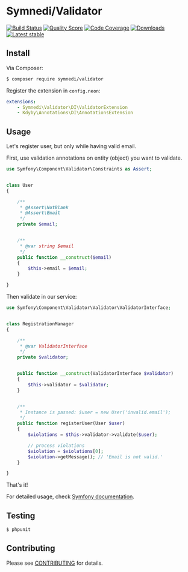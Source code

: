 # Symnedi/Validator

[![Build Status](https://img.shields.io/travis/Symnedi/Validator.svg?style=flat-square)](https://travis-ci.org/Symnedi/Validator)
[![Quality Score](https://img.shields.io/scrutinizer/g/Symnedi/Validator.svg?style=flat-square)](https://scrutinizer-ci.com/g/Symnedi/Validator)
[![Code Coverage](https://img.shields.io/scrutinizer/coverage/g/Symnedi/Validator.svg?style=flat-square)](https://scrutinizer-ci.com/g/Symnedi/Validator)
[![Downloads](https://img.shields.io/packagist/dt/symnedi/validator.svg?style=flat-square)](https://packagist.org/packages/symnedi/validator)
[![Latest stable](https://img.shields.io/packagist/v/symnedi/validator.svg?style=flat-square)](https://packagist.org/packages/symnedi/validator)


## Install

Via Composer:

```sh
$ composer require symnedi/validator
```

Register the extension in `config.neon`:

```yaml
extensions:
	- Symnedi\Validator\DI\ValidatorExtension
	- Kdyby\Annotations\DI\AnnotationsExtension
```


## Usage

Let's register user, but only while having valid email.

First, use validation annotations on entity (object) you want to validate.


```php
use Symfony\Component\Validator\Constraints as Assert;


class User
{

	/**
	 * @Assert\NotBlank
	 * @Assert\Email
	 */
	private $email;


	/**
	 * @var string $email
	 */
	public function __construct($email)
	{
		$this->email = $email;
	}

}
```


Then validate in our service:

```php
use Symfony\Component\Validator\Validator\ValidatorInterface;


class RegistrationManager
{

	/**
	 * @var ValidatorInterface
	 */
	private $validator;


	public function __construct(ValidatorInterface $validator)
	{
		$this->validator = $validator;
	}


	/**
	 * Instance is passed: $user = new User('invalid.email');
	 */
	public function registerUser(User $user)
	{
		$violations = $this->validator->validate($user);

		// process violations
		$violation = $violations[0];
		$violation->getMessage(); // 'Email is not valid.'
	}

}
```

That's it!

For detailed usage, check [Symfony documentation](http://symfony.com/doc/current/book/validation.html).


## Testing

```sh
$ phpunit
```


## Contributing

Please see [CONTRIBUTING](CONTRIBUTING.md) for details.
